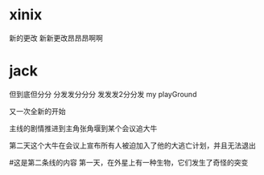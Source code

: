 # xinix

新的更改
新新更改昂昂昂啊啊
# jack
但到底但分分
分发发分分分
发发发2分分发
my playGround


又一次全新的开始

主线的剧情推进到主角张角堰到某个会议追大牛

第二天这个大牛在会议上宣布所有人被迫加入了他的大逃亡计划，并且无法退出

#这是第二条线的内容
第一天，在外星上有一种生物，它们发生了奇怪的突变
